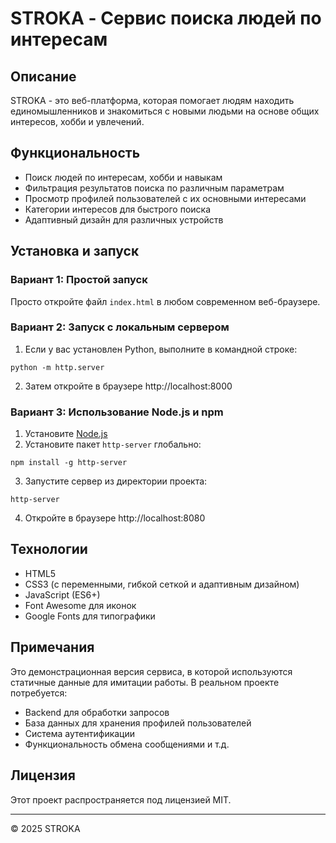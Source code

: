 # STROKA - Сервис поиска людей по интересам

## Описание
STROKA - это веб-платформа, которая помогает людям находить единомышленников и знакомиться с новыми людьми на основе общих интересов, хобби и увлечений.

## Функциональность
- Поиск людей по интересам, хобби и навыкам
- Фильтрация результатов поиска по различным параметрам
- Просмотр профилей пользователей с их основными интересами
- Категории интересов для быстрого поиска
- Адаптивный дизайн для различных устройств

## Установка и запуск

### Вариант 1: Простой запуск
Просто откройте файл `index.html` в любом современном веб-браузере.

### Вариант 2: Запуск с локальным сервером
1. Если у вас установлен Python, выполните в командной строке:
```
python -m http.server
```
2. Затем откройте в браузере http://localhost:8000

### Вариант 3: Использование Node.js и npm
1. Установите [Node.js](https://nodejs.org/)
2. Установите пакет `http-server` глобально:
```
npm install -g http-server
```
3. Запустите сервер из директории проекта:
```
http-server
```
4. Откройте в браузере http://localhost:8080

## Технологии
- HTML5
- CSS3 (с переменными, гибкой сеткой и адаптивным дизайном)
- JavaScript (ES6+)
- Font Awesome для иконок
- Google Fonts для типографики

## Примечания
Это демонстрационная версия сервиса, в которой используются статичные данные для имитации работы. В реальном проекте потребуется:
- Backend для обработки запросов
- База данных для хранения профилей пользователей
- Система аутентификации
- Функциональность обмена сообщениями и т.д.

## Лицензия
Этот проект распространяется под лицензией MIT.

---

© 2025 STROKA 